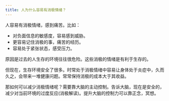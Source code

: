 ```yaml
---
title: 人为什么容易有消极情绪？
---
```


人容易有消极情绪，感到痛苦。比如：
* 对负面信息的敏感度，容易感到威胁。
* 更容易记住消极的事，痛苦的经历。
* 容易处于紧张状态，感受压力。

原因是过去的人生存的环境往往很危险。这些消极的情绪是有利于生存的。

但现在，生存环境安全了很多。时常处于消极情绪中容易让身体处于炎症中，久而久之，会带来一堆健康问题。常常保持消极的成本大于其收益。

那如何可以减少消极情绪呢？需要靠大脑的主动控制。告诉大脑，现在是安全的，减少对当前环境的过度反应(消极解读)。提升大脑的控制力可以靠正念，冥想。
